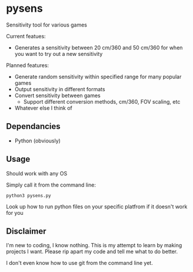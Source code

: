 # pysens
Sensitivity tool for various games

Current featues:
* Generates a sensitivity between 20 cm/360 and 50 cm/360 for when you want to try out a new sensitivity

Planned features:
* Generate random sensitivity within specified range for many popular games
* Output sensitivity in different formats
* Convert sensitivity between games
  * Support different conversion methods, cm/360, FOV scaling, etc
* Whatever else I think of

## Dependancies
* Python (obviously)

## Usage

Should work with any OS

Simply call it from the command line:
```
python3 pysens.py
```

Look up how to run python files on your specific platfrom if it doesn't work for you

## Disclaimer

I'm new to coding, I know nothing. This is my attempt to learn by making projects I want. Please rip apart my code and tell me what to do better.

I don't even know how to use git from the command line yet.
